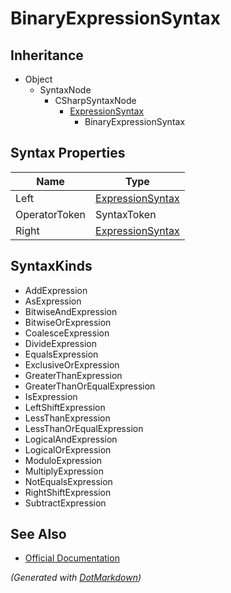 # BinaryExpressionSyntax

## Inheritance

* Object
  * SyntaxNode
    * CSharpSyntaxNode
      * [ExpressionSyntax](ExpressionSyntax.md)
        * BinaryExpressionSyntax

## Syntax Properties

| Name          | Type                                    |
| ------------- | --------------------------------------- |
| Left          | [ExpressionSyntax](ExpressionSyntax.md) |
| OperatorToken | SyntaxToken                             |
| Right         | [ExpressionSyntax](ExpressionSyntax.md) |

## SyntaxKinds

* AddExpression
* AsExpression
* BitwiseAndExpression
* BitwiseOrExpression
* CoalesceExpression
* DivideExpression
* EqualsExpression
* ExclusiveOrExpression
* GreaterThanExpression
* GreaterThanOrEqualExpression
* IsExpression
* LeftShiftExpression
* LessThanExpression
* LessThanOrEqualExpression
* LogicalAndExpression
* LogicalOrExpression
* ModuloExpression
* MultiplyExpression
* NotEqualsExpression
* RightShiftExpression
* SubtractExpression

## See Also

* [Official Documentation](https://docs.microsoft.com/en-us/dotnet/api/microsoft.codeanalysis.csharp.syntax.binaryexpressionsyntax)


*\(Generated with [DotMarkdown](http://github.com/JosefPihrt/DotMarkdown)\)*
